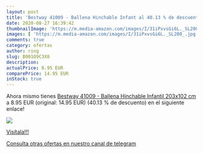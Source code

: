 ```yaml
---
layout: post
title: 'Bestway 41009 - Ballena Hinchable Infant al 40.13 % de descuento'
date: 2020-08-27 16:39:42
thumbnailImage: 'https://m.media-amazon.com/images/I/31iPxvsGi6L._SL200_.jpg'
images: [ 'https://m.media-amazon.com/images/I/31iPxvsGi6L._SL200_.jpg' ]
comments: true
category: ofertas
author: ring
slug: B001O9C3X8
description:
actualPrice: 8.95 EUR
comparePrice: 14.95 EUR
inStock: true
---
```


Ahora mismo tienes [Bestway 41009 - Ballena Hinchable Infantil 203x102 cm](https://www.amazon.com/dp/B001O9C3X8/?tag=redken08-20) a 8.95 EUR (original: 14.95 EUR) (40.13 %  de descuento) en el siguiente enlace!

[![](https://m.media-amazon.com/images/I/31iPxvsGi6L._SL200_.jpg)](https://www.amazon.com/dp/B001O9C3X8/?tag=redken08-20)

[Visítala!!!](https://www.amazon.com/dp/B001O9C3X8/?tag=redken08-20)

[Consulta otras ofertas en nuestro canal de telegram](https://t.me/s/ofertas25)
